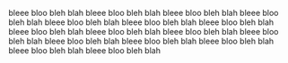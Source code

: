 bleee bloo bleh blah
bleee bloo bleh blah
bleee bloo bleh blah
bleee bloo bleh blah
bleee bloo bleh blah
bleee bloo bleh blah
bleee bloo bleh blah
bleee bloo bleh blah
bleee bloo bleh blah
bleee bloo bleh blah
bleee bloo bleh blah
bleee bloo bleh blah
bleee bloo bleh blah
bleee bloo bleh blah
bleee bloo bleh blah
bleee bloo bleh blah
